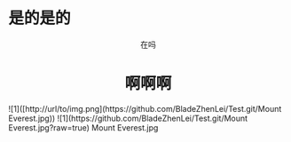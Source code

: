 # 是的是的
<p align="center">
    在吗
</p>
<h1 align="center">啊啊啊</h1>
![1]([http://url/to/img.png](https://github.com/BladeZhenLei/Test.git/Mount Everest.jpg))
![1](https://github.com/BladeZhenLei/Test.git/Mount Everest.jpg?raw=true)
Mount Everest.jpg
